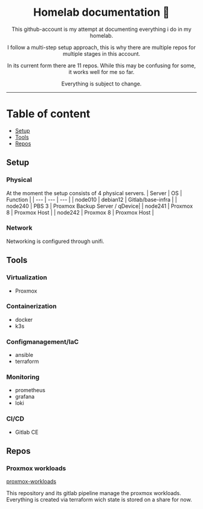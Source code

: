 <div align="center">

# Homelab documentation :rocket:

This github-account is my attempt at documenting everything i do in my homelab.

I follow a multi-step setup approach, this is why there are multiple repos for multiple stages in this account.

In its current form there are 11 repos. While this may be confusing for some, it works well for me so far.

Everything is subject to change.

</div>

---

# Table of content
- [Setup](#setup)
- [Tools](#tools)
- [Repos](#repos)

## Setup

### Physical
At the moment the setup consists of 4 physical servers.
| Server | OS | Function | 
| --- | --- | --- |
| node010 | debian12 | Gitlab/base-infra |
| node240 | PBS 3 | Proxmox Backup Server / qDevice| 
| node241 | Proxmox 8 | Proxmox Host |
| node242 | Proxmox 8 | Proxmox Host |

### Network
Networking is configured through unifi.

## Tools

### Virtualization
 - Proxmox

### Containerization
 - docker
 - k3s

### Configmanagement/IaC
 - ansible
 - terraform

### Monitoring
 - prometheus
 - grafana
 - loki

### CI/CD
 - Gitlab CE 

## Repos

### Proxmox workloads
[proxmox-workloads](https://github.com/rz-nord/proxmox-workloads)

This repository and its gitlab pipeline manage the proxmox workloads. Everything is created via terraform wich state is stored on a share for now.


